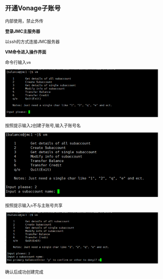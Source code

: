 ## 开通Vonage子账号

内部使用，禁止外传

__登录JMC主服务器__

以ssh的方式连接JMC服务器

__VM命令进入操作界面__

命令行输入`vm`

![openVonageAccount.png](../../images/JMC/openVonageAccount.png)

按照提示输入`2`创建子账号,输入子账号名

![openVonageAccount1.png](../../images/JMC/openVonageAccount1.png)

按照提示输入`n`不与主账号共享

![openVonageAccount2.png](../../images/JMC/openVonageAccount2.png)

确认后成功创建完成
